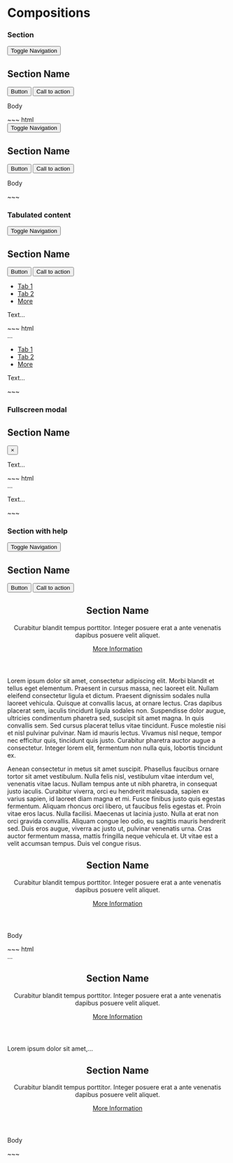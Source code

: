 # Compositions

<div class="example">
  <div class="sheet-header">
    <h3 id="compositions-example-section">Section</h3>
  </div>

  <div class="bs-example bs-sheet bs-example-composition-body" data-example-id="compositions-example-section">
    <nav class="navbar navbar-default navbar-fixed-top" role="navigation">
      <div class="container-fluid">
        <div class="navbar-header">
          <button type="button" class="navbar-toggle navbar-toggle-context"
                  data-toggle="collapse" data-target=".navbar-top-collapse">
            <span class="sr-only">Toggle Navigation</span>
            <span class="icon-bar"></span>
            <span class="icon-bar"></span>
            <span class="icon-bar"></span>
          </button>
          <div class="navbar-brand-container">
            <span class="navbar-brand">
              <h1><i class="fa fa-star"></i> Section Name</h1>
            </span>
          </div>
        </div>
        <div class="collapse navbar-collapse navbar-top-collapse">
          <div class="navbar-right">
            <button class="btn btn-secondary navbar-btn" type="button">Button</button>
            <button class="btn btn-primary navbar-btn" type="button">Call to action</button>
          </div>
        </div>
      </div>
    </nav>
    <section class="main-content">
      <div class="sheet">
        <p>Body</p>
      </div>
    </section>
  </div>
</div>
~~~ html
<nav class="navbar navbar-default navbar-fixed-top" role="navigation">
  <div class="container-fluid">
    <div class="navbar-header">
      <button type="button" class="navbar-toggle navbar-toggle-context"
              data-toggle="collapse" data-target=".navbar-top-collapse">
        <span class="sr-only">Toggle Navigation</span>
        <span class="icon-bar"></span>
        <span class="icon-bar"></span>
        <span class="icon-bar"></span>
      </button>
      <div class="navbar-brand-container">
        <span class="navbar-brand">
          <h1><i class="fa fa-star"></i> Section Name</h1>
        </span>
      </div>
    </div>
    <div class="collapse navbar-collapse navbar-top-collapse">
      <div class="navbar-right">
        <button class="btn btn-secondary navbar-btn" type="button">Button</button>
        <button class="btn btn-primary navbar-btn" type="button">Call to action</button>
      </div>
    </div>
  </div>
</nav>
<section class="main-content">
  <div class="sheet">
    <p>Body</p>
  </div>
</section>
~~~

<div class="example">
  <div class="sheet-header">
    <h3 id="compositions-example-tabulated-content">Tabulated content</h3>
  </div>

  <div class="bs-example bs-sheet bs-example-composition-body" data-example-id="compositions-example-tabulated-content">
    <nav class="navbar navbar-default navbar-fixed-top" role="navigation">
      <div class="container-fluid">
        <div class="navbar-header">
          <button type="button" class="navbar-toggle navbar-toggle-context"
                  data-toggle="collapse" data-target=".navbar-top-collapse">
            <span class="sr-only">Toggle Navigation</span>
            <span class="icon-bar"></span>
            <span class="icon-bar"></span>
            <span class="icon-bar"></span>
          </button>
          <div class="navbar-brand-container">
            <span class="navbar-brand">
              <h1><i class="fa fa-star"></i> Section Name</h1>
            </span>
          </div>
        </div>
        <div class="collapse navbar-collapse navbar-top-collapse">
          <div class="navbar-right">
            <button class="btn btn-secondary navbar-btn" type="button">Button</button>
            <button class="btn btn-primary navbar-btn" type="button">Call to action</button>
          </div>
        </div>
      </div>
    </nav>
    <section class="main-content">
      <div class="sheet">
        <ul class="nav nav-tabs" data-toggle="stackable" data-target=".stackable-dropdown">
          <li class="active"><a href="#">Tab 1</a></li>
          <li><a href="#">Tab 2</a></li>
          <li class="dropdown pull-right stackable-dropdown">
            <a class="dropdown-toggle" data-toggle="dropdown" href="#">
              More <span class="caret"></span>
            </a>
            <ul class="dropdown-menu">
            </ul>
          </li>
        </ul>
        <div>
          <p>Text...</p>
        </div>
      </div>
    </section>
  </div>
</div>
~~~ html
<nav class="navbar navbar-default navbar-fixed-top" role="navigation">
  ...
</nav>
<section class="main-content">
  <div class="sheet">
    <ul class="nav nav-tabs" data-toggle="stackable" data-target=".stackable-dropdown">
      <li class="active"><a href="#">Tab 1</a></li>
      <li><a href="#">Tab 2</a></li>
      <li class="dropdown pull-right stackable-dropdown">
        <a class="dropdown-toggle" data-toggle="dropdown" href="#">
          More <span class="caret"></span>
        </a>
        <ul class="dropdown-menu">
        </ul>
      </li>
    </ul>
    <div>
      <p>Text...</p>
    </div>
  </div>
</section>
~~~

<div class="example">
  <div class="sheet-header">
    <h3 id="compositions-example-fullscreen-modal">Fullscreen modal</h3>
  </div>

  <div class="bs-example bs-sheet bs-example-composition-body" data-example-id="compositions-example-fullscreen-modal">
    <nav class="navbar navbar-default navbar-fixed-top" role="navigation">
      <div class="container-fluid">
        <div class="navbar-header">
          <div class="navbar-brand-container">
            <span class="navbar-brand">
              <h1><i class="fa fa-star"></i> Section Name</h1>
            </span>
          </div>
        </div>
        <div class="navbar-right">
          <button class="btn btn-sm btn-secondary-inverse btn-round navbar-btn" type="button">
            <span>&times;</span>
          </button>
        </div>
      </div>
    </nav>
    <section class="main-content">
      <div class="sheet sheet-fullscreen">
        <p>Text...</p>
      </div>
    </section>
  </div>
</div>
~~~ html
<nav class="navbar navbar-default navbar-fixed-top" role="navigation">
  ...
</nav>
<section class="main-content">
  <div class="sheet sheet-fullscreen">
    <p>Text...</p>
  </div>
</section>
~~~

<div class="example">
  <div class="sheet-header">
    <h3 id="compositions-example-section-with-help">Section with help</h3>
  </div>

  <div class="bs-example bs-sheet bs-example-composition-body" data-example-id="compositions-example-section-with-help">
    <nav class="navbar navbar-default navbar-fixed-top" role="navigation">
      <div class="container-fluid">
        <div class="navbar-header">
          <button type="button" class="navbar-toggle navbar-toggle-context"
                  data-toggle="collapse" data-target=".navbar-top-collapse">
            <span class="sr-only">Toggle Navigation</span>
            <span class="icon-bar"></span>
            <span class="icon-bar"></span>
            <span class="icon-bar"></span>
          </button>
          <div class="navbar-brand-container">
            <span class="navbar-brand">
              <h1><i class="fa fa-star"></i> Section Name</h1>
            </span>
          </div>
        </div>
        <div class="collapse navbar-collapse navbar-top-collapse">
          <div class="navbar-right">
            <button class="btn btn-secondary navbar-btn" type="button">Button</button>
            <button class="btn btn-primary navbar-btn" type="button">Call to action</button>
          </div>
        </div>
      </div>
    </nav>
    <section class="main-content">
      <section class="annotated-section">
        <header class="annotated-section-annotation">
          <h2 class="annotated-section-title">Section Name</h2>
          <p>Curabitur blandit tempus porttitor. Integer posuere erat a ante venenatis dapibus posuere velit aliquet.</p>
          <p><a href="#">More Information</a></p>
        </header>
        <div class="annotated-section-content">
          <p>Lorem ipsum dolor sit amet, consectetur adipiscing elit. Morbi blandit et tellus eget elementum. Praesent in cursus massa, nec laoreet elit. Nullam eleifend consectetur ligula et dictum. Praesent dignissim sodales nulla laoreet vehicula. Quisque at convallis lacus, at ornare lectus. Cras dapibus placerat sem, iaculis tincidunt ligula sodales non. Suspendisse dolor augue, ultricies condimentum pharetra sed, suscipit sit amet magna. In quis convallis sem. Sed cursus placerat tellus vitae tincidunt. Fusce molestie nisi et nisl pulvinar pulvinar. Nam id mauris lectus. Vivamus nisl neque, tempor nec efficitur quis, tincidunt quis justo. Curabitur pharetra auctor augue a consectetur. Integer lorem elit, fermentum non nulla quis, lobortis tincidunt ex.</p>
          <p>Aenean consectetur in metus sit amet suscipit. Phasellus faucibus ornare tortor sit amet vestibulum. Nulla felis nisl, vestibulum vitae interdum vel, venenatis vitae lacus. Nullam tempus ante ut nibh pharetra, in consequat justo iaculis. Curabitur viverra, orci eu hendrerit malesuada, sapien ex varius sapien, id laoreet diam magna et mi. Fusce finibus justo quis egestas fermentum. Aliquam rhoncus orci libero, ut faucibus felis egestas et. Proin vitae eros lacus. Nulla facilisi. Maecenas ut lacinia justo. Nulla at erat non orci gravida convallis. Aliquam congue leo odio, eu sagittis mauris hendrerit sed. Duis eros augue, viverra ac justo ut, pulvinar venenatis urna. Cras auctor fermentum massa, mattis fringilla neque vehicula et. Ut vitae est a velit accumsan tempus. Duis vel congue risus.</p>
        </div>
      </section>
    </section>
    <section class="main-content">
      <section class="annotated-section">
        <header class="annotated-section-annotation">
          <h2 class="annotated-section-title">Section Name</h2>
          <p>Curabitur blandit tempus porttitor. Integer posuere erat a ante venenatis dapibus posuere velit aliquet.</p>
          <p><a href="#">More Information</a></p>
        </header>
        <div class="annotated-section-content">
          <p>Body</p>
        </div>
      </section>
    </section>
  </div>
</div>
~~~ html
<nav class="navbar navbar-default navbar-fixed-top" role="navigation">
  ...
</nav>
<section class="main-content">
  <section class="annotated-section">
    <header class="annotated-section-annotation">
      <h2 class="annotated-section-title">Section Name</h2>
      <p>Curabitur blandit tempus porttitor. Integer posuere erat a ante venenatis dapibus posuere velit aliquet.</p>
      <p><a href="#">More Information</a></p>
    </header>
    <div class="annotated-section-content">
      <p>Lorem ipsum dolor sit amet,...</p>
    </div>
  </section>
  <section class="annotated-section">
    <header class="annotated-section-annotation">
      <h2 class="annotated-section-title">Section Name</h2>
      <p>Curabitur blandit tempus porttitor. Integer posuere erat a ante venenatis dapibus posuere velit aliquet.</p>
      <p><a href="#">More Information</a></p>
    </header>
    <div class="annotated-section-content">
      <p>Body</p>
    </div>
  </section>
</section>
~~~